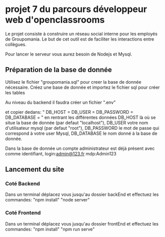 # projet 7 du parcours développeur web d'openclassrooms

Le projet consiste à construire un réseau social interne pour les employés de Groupomania.
Le but de cet outil est de faciliter les interactions entre collègues.

Pour lancer le serveur vous aurez besoin de Nodejs et Mysql.

## Préparation de la base de donnée

Utilisez le fichier "groupomania.sql" pour creer la base de donnée nécessaire.
Créez une base de donnée et importez le fichier sql pour créer les tables 

Au niveau du backend il faudra créer un fichier ".env"

et copier dedans:
"
DB_HOST = 
DB_USER = 
DB_PASSWORD = 
DB_DATABASE = 
"
en rentrant les différentes données
DB_HOST là où se situe la base de donnée (par defaut "localhost"),
DB_USER votre nom d'utilisateur mysql (par defaut "root"),
DB_PASSWORD le mot de passe qui correspond à votre user Mysql,
DB_DATABASE le nom donné à la base de donnée.

Dans la base de donnée un compte administrateur est déjà présent avec comme identifiant,
login:admin@123.fr
mdp:Admin123

## Lancement du site

### Coté Backend

Dans un terminal déplacez vous jusqu'au dossier backEnd et effectuez les commandes:
"npm install"
"node server"

### Coté Frontend

Dans un terminal déplacez vous jusqu'au dossier frontEnd et effectuez les commandes:
"npm install"
"npm run serve"




